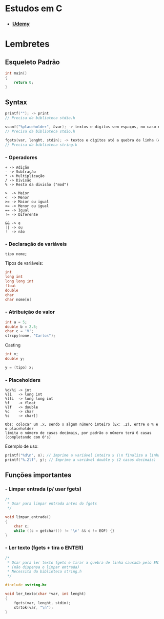# Estudos em C
- ### [Udemy](https://www.udemy.com/course/curso-algoritmos-logica-de-programacao/)

# Lembretes
## Esqueleto Padrão

```cpp
int main()
{
    return 0;
}
```

## Syntax

```cpp
printf(""); -> print
// Precisa da biblioteca stdio.h

scanf("%placeholder", &var); -> textos e digitos sem espaços, no caso de %s não usar &
// Precisa da biblioteca stdio.h

fgets(var, lenght, stdin); -> textos e digitos até a quebra de linha (c/ espaço)
// Precisa da biblioteca string.h
```

### - Operadores

    + -> Adição
    - -> Subtração
    * -> Multiplicação
    / -> Divisão
    % -> Resto da divisão ("mod")

    >  -> Maior
    <  -> Menor
    >= -> Maior ou igual
    <= -> Menor ou igual
    == -> Igual
    != -> Diferente

    && -> e
    || -> ou
    !  -> não

### - Declaração de variáveis

    tipo nome;

Tipos de variáveis:

```cpp
int
long int
long long int
float
double
char
char nome[n]
```

### - Atribuição de valor

```cpp
int a = 5;
double b = 2.5;
char c = 'V';
strcpy(nome, "Carlos");
```

Casting

```cpp
int x;
double y;

y = (tipo) x;
```


### - Placeholders

    %d/%i -> int
    %li   -> long int
    %lli  -> long long int
    %f    -> float
    %lf   -> double
    %c    -> char
    %s    -> char[]

    Obs: colocar um .x, sendo x algum número inteiro (Ex: .2), entre o % e o placeholder
    limita o número de casas decimais, por padrão o número terá 6 casas (completando com 0's)

Exemplo de uso:

```cpp
printf("%d\n", x); // Imprime a variável inteira x (\n finaliza a linha)
printf("%.2lf", y); // Imprime a variável double y (2 casas decimais)
```

## Funções importantes
### - Limpar entrada (p/ usar fgets)

```cpp
/*
 * Usar para limpar entrada antes do fgets
 */

void limpar_entrada()
{
    char c;
    while ((c = getchar()) != '\n' && c != EOF) {}
}
```
### - Ler texto (fgets + tira o ENTER)

```cpp
/*
 * Usar para ler texto fgets e tirar a quebra de linha causada pelo ENTER
 * (não dispensa o limpar entrada)
 * Necessita da biblioteca string.h
 */

#include <string.h>

void ler_texto(char *var, int lenght)
{
    fgets(var, lenght, stdin);
    strtok(var, "\n");
}
```